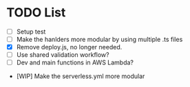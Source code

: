 # TODO List
- [ ] Setup test
- [ ] Make the hanlders more modular by using multiple .ts files
- [x] Remove deploy.js, no longer needed.
- [ ] Use shared validation workflow?
- [ ] Dev and main functions in AWS Lambda?
- [WIP] Make the serverless.yml more modular




